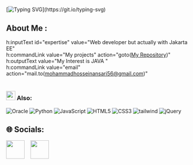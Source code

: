 # <div align="center">
[![Typing SVG](https://readme-typing-svg.herokuapp.com?font=Arial+Script&weight=500&size=30&duration=7000&pause=2000&color=333&width=700&lines=Beware+of+a+Java+programmer.)](https://git.io/typing-svg)
</div>   

  
## About Me :
h:inputText id="expertise" value="Web developer but actually with Jakarta EE" <br>
h:commandLink value="My projects" action="goto(<a href="https://github.com/Mohsenkhademian?tab=repositories">My Repository</a>)"<br>
h:outputText value="My Interest is JAVA " <br>
h:commandLink value="email" action="mail.to(<a href="https://mailto:mohammadhosseinansari56@gmail.com">mohammadhosseinansari56@gmail.com</a>)" 

# <h3><img src="https://user-images.githubusercontent.com/31341013/215384145-99d3ea7f-9fab-4b7e-a476-dbfc533b1412.gif" height="25"/> Also:
![Oracle](https://img.shields.io/badge/Oracle-F80000?style=for-the-badge&logo=oracle&logoColor=white)
![Python](https://img.shields.io/badge/Python-68BC71.svg?style=for-the-badge&logo=python&logoColor=white) 
![JavaScript](https://img.shields.io/badge/javascript-%23323330.svg?style=for-the-badge&logo=javascript&logoColor=%23F7DF1E) 
![HTML5](https://img.shields.io/badge/html5-%23E34F26.svg?style=for-the-badge&logo=html5&logoColor=white) 
![CSS3](https://img.shields.io/badge/css3-1572B6?style=for-the-badge&logo=css3&logoColor=white) 
![tailwind](https://img.shields.io/badge/tailwind-06B6D4.svg?style=for-the-badge&logo=tailwindcss&logoColor=white) 
![jQuery](https://img.shields.io/badge/jquery-%230769AD.svg?style=for-the-badge&logo=jquery&logoColor=white)

## 🌐 Socials:
<p align="left">
   <a href="https://t.me/mohammedhossyn" target="_blank" rel="noopener noreferrer"><img src="https://img.icons8.com/color/2x/telegram-app.png"  width="50" /></a>
  &nbsp;&nbsp;
  <a href="https://www.linkedin.com/in/mohammedhossyn-ansari-343862269" target="_blank" rel="noopener noreferrer"><img src="https://img.icons8.com/color/2x/linkedin.png"  width="50" /></a>
  &nbsp;&nbsp;


